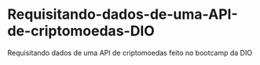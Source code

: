 # Requisitando-dados-de-uma-API-de-criptomoedas-DIO
Requisitando dados de uma API de criptomoedas feito no bootcamp da DIO
